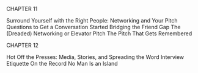 CHAPTER 11

Surround Yourself with the Right People: Networking and Your
 Pitch
 Questions to Get a Conversation Started Bridging the Friend Gap The (Dreaded) Networking or Elevator Pitch The Pitch That Gets Remembered

CHAPTER 12

Hot Off the Presses: Media, Stories, and Spreading the Word
 Interview Etiquette On the Record No Man Is an Island